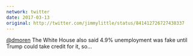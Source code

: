 ```yaml
---
network: twitter
date: 2017-03-13
original: http://twitter.com/jimmylittle/status/841412726727438337
---
```


<a href="https://twitter.com/dmoren">@dmoren</a> The White House also said 4.9% unemployment was fake until Trump could take credit for it, so...